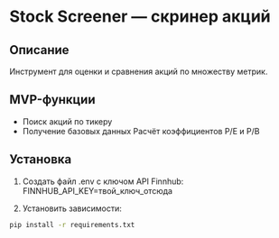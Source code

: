 # Stock Screener — скринер акций

## Описание
Инструмент для оценки и сравнения акций по множеству метрик.

## MVP-функции
- Поиск акций по тикеру
- Получение базовых данных
    Расчёт коэффициентов P/E и P/B


## Установка
1. Создать файл .env с ключом API Finnhub:
    FINNHUB_API_KEY=твой_ключ_отсюда

2. Установить зависимости:
```bash
pip install -r requirements.txt

